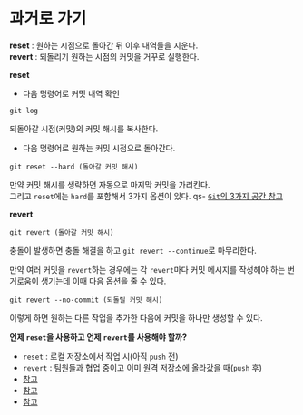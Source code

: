 # 과거로 가기
**reset** : 원하는 시점으로 돌아간 뒤 이후 내역들을 지운다.<br>
**revert** : 되돌리기 원하는 시점의 커밋을 거꾸로 실행한다.

**reset**

- 다음 명령어로 커밋 내역 확인
```text
git log
```
되돌아갈 시점(커밋)의 커밋 해시를 복사한다.

- 다음 명령어로 원하는 커밋 시점으로 돌아간다.
```text
git reset --hard (돌아갈 커밋 해시)
```
만약 커밋 해시를 생략하면 자동으로 마지막 커밋을 가리킨다.<br>
그리고 `reset`에는 `hard`를 포함해서 3가지 옵션이 있다.
qs- [`Git`의 3가지 공간 참고](https://github.com/genesis12345678/TIL/blob/main/git/Deep.md#git%EC%9D%98-3%EA%B0%80%EC%A7%80-%EA%B3%B5%EA%B0%84)

**revert**
```text
git revert (돌아갈 커밋 해시)
```
충돌이 발생하면 충돌 해결을 하고 `git revert --continue`로 마무리한다.

만약 여러 커밋을 `revert`하는 경우에는 각 `revert`마다 커밋 메시지를 작성해야 하는 번거로움이 생기는데 이때 다음 옵션을 줄 수 있다.
```text
git revert --no-commit (되돌릴 커밋 해시)
```
이렇게 하면 원하는 다른 작업을 추가한 다음에 커밋을 하나만 생성할 수 있다.

**언제 `reset`을 사용하고 언제 `revert`를 사용해야 할까?**
- `reset` : 로컬 저장소에서 작업 시(아직 `push` 전)
- `revert` : 팀원들과 협업 중이고 이미 원격 저장소에 올라갔을 때(`push` 후)
- [참고](https://han-joon-hyeok.github.io/posts/git-reset-revert/)
- [참고](https://www.devpools.kr/2017/02/05/%EC%B4%88%EB%B3%B4%EC%9A%A9-git-%EB%90%98%EB%8F%8C%EB%A6%AC%EA%B8%B0-reset-revert/)
- [참고](https://www.devpools.kr/2017/01/31/%EA%B0%9C%EB%B0%9C%EB%B0%94%EB%B3%B4%EB%93%A4-1%ED%99%94-git-back-to-the-future/)